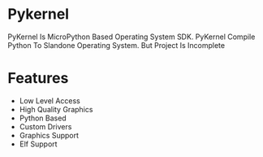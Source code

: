 # Pykernel
PyKernel Is MicroPython Based Operating System SDK. PyKernel Compile Python To Slandone Operating System. But Project Is Incomplete

# Features
- Low Level Access
- High Quality Graphics
- Python Based
- Custom Drivers
- Graphics Support
- Elf Support

